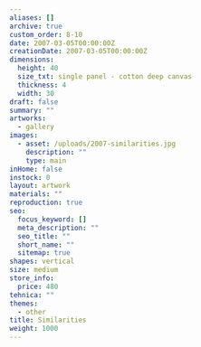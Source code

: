 ```yaml
---
aliases: []
archive: true
custom_order: 8-10
date: 2007-03-05T00:00:00Z
creationDate: 2007-03-05T00:00:00Z
dimensions:
  height: 40
  size_txt: single panel - cotton deep canvas
  thickness: 4
  width: 30
draft: false
summary: ""
artworks:
  - gallery
images:
  - asset: /uploads/2007-similarities.jpg
    description: ""
    type: main
inHome: false
instock: 0
layout: artwork
materials: ""
reproduction: true
seo:
  focus_keyword: []
  meta_description: ""
  seo_title: ""
  short_name: ""
  sitemap: true
shapes: vertical
size: medium
store_info:
  price: 480
tehnica: ""
themes:
  - other
title: Similarities
weight: 1000
---
```


